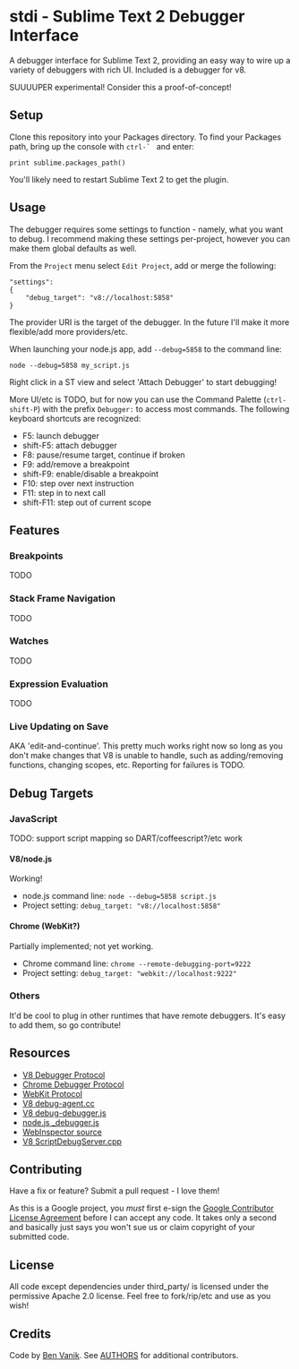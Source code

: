 stdi - Sublime Text 2 Debugger Interface
========================================

A debugger interface for Sublime Text 2, providing an easy way to wire up a
variety of debuggers with rich UI. Included is a debugger for v8.

SUUUUPER experimental! Consider this a proof-of-concept!

## Setup

Clone this repository into your Packages directory.
To find your Packages path, bring up the console with ``ctrl-` `` and enter:

    print sublime.packages_path()

You'll likely need to restart Sublime Text 2 to get the plugin.

## Usage

The debugger requires some settings to function - namely, what you want to debug.
I recommend making these settings per-project, however you can make them global
defaults as well.

From the `Project` menu select `Edit Project`, add or merge the following:

    "settings":
    {
        "debug_target": "v8://localhost:5858"
    }

The provider URI is the target of the debugger. In the future I'll make it more
flexible/add more providers/etc.

When launching your node.js app, add `--debug=5858` to the command line:

    node --debug=5858 my_script.js

Right click in a ST view and select 'Attach Debugger' to start debugging!

More UI/etc is TODO, but for now you can use the Command Palette
(`ctrl-shift-P`) with the prefix `Debugger:` to access most commands. The
following keyboard shortcuts are recognized:

* F5: launch debugger
* shift-F5: attach debugger
* F8: pause/resume target, continue if broken
* F9: add/remove a breakpoint
* shift-F9: enable/disable a breakpoint
* F10: step over next instruction
* F11: step in to next call
* shift-F11: step out of current scope

## Features

### Breakpoints

TODO

### Stack Frame Navigation

TODO

### Watches

TODO

### Expression Evaluation

TODO

### Live Updating on Save

AKA 'edit-and-continue'. This pretty much works right now so long as you don't
make changes that V8 is unable to handle, such as adding/removing functions,
changing scopes, etc. Reporting for failures is TODO.

## Debug Targets

### JavaScript

TODO: support script mapping so DART/coffeescript?/etc work

#### V8/node.js

Working!

* node.js command line: `node --debug=5858 script.js`
* Project setting: `debug_target: "v8://localhost:5858"`

#### Chrome (WebKit?)

Partially implemented; not yet working.

* Chrome command line: `chrome --remote-debugging-port=9222`
* Project setting: `debug_target: "webkit://localhost:9222"`

### Others

It'd be cool to plug in other runtimes that have remote debuggers. It's easy to
add them, so go contribute!

## Resources

* [V8 Debugger Protocol](http://code.google.com/p/v8/wiki/DebuggerProtocol)
* [Chrome Debugger Protocol](https://developers.google.com/chrome-developer-tools/docs/protocol/1.0/debugger)
* [WebKit Protocol](http://code.google.com/p/chromedevtools/wiki/WebKitProtocol)
* [V8 debug-agent.cc](http://v8.googlecode.com/svn/trunk/src/debug-agent.cc)
* [V8 debug-debugger.js](http://v8.googlecode.com/svn/trunk/src/debug-debugger.js)
* [node.js _debugger.js](https://github.com/joyent/node/blob/master/lib/_debugger.js)
* [WebInspector source](http://trac.webkit.org/browser#trunk/Source/WebCore/inspector/)
* [V8 ScriptDebugServer.cpp](http://trac.webkit.org/browser/trunk/Source/WebCore/bindings/v8/ScriptDebugServer.cpp)

## Contributing

Have a fix or feature? Submit a pull request - I love them!

As this is a Google project, you *must* first e-sign the
[Google Contributor License Agreement](http://code.google.com/legal/individual-cla-v1.0.html) before I can accept any
code. It takes only a second and basically just says you won't sue us or claim copyright of your submitted code.

## License

All code except dependencies under third_party/ is licensed under the permissive Apache 2.0 license.
Feel free to fork/rip/etc and use as you wish!

## Credits

Code by [Ben Vanik](http://noxa.org). See [AUTHORS](https://github.com/benvanik/stdi/blob/master/AUTHORS) for additional contributors.
